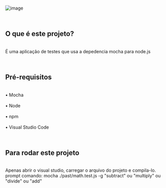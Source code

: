 <br>![image](https://github.com/user-attachments/assets/16ef803c-eb31-4ad2-932b-1e2196eb3b17)</br>

<br><h2>O que é este projeto?</h2></br>
É uma aplicação de testes que usa a depedencia mocha para node.js  

<br><h2>Pré-requisitos</h2>

<br>•	Mocha<br>
<br>•	Node<br>
<br>•	npm<br>
<br>•	Visual Studio Code<br> 

<br><h2>Para rodar este projeto</h2>
<br>Apenas abrir o visual studio, carregar o arquivo do projeto e compila-lo.<br>
prompt comando: mocha ./past/math.test.js -g "subtract" ou "multiply" ou "divide" ou "add"
